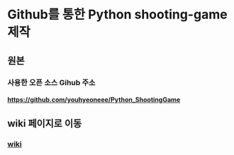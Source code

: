 # Github를 통한 Python shooting-game 제작
## 원본
### 사용한 오픈 소스 Gihub 주소
#### <https://github.com/youhyeoneee/Python_ShootingGame>
## wiki 페이지로 이동
### [wiki](https://github.com/FantasticChoi/shooting-game/wiki)
